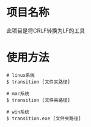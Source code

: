 
# 项目名称

此项目是将CRLF转换为LF的工具

# 使用方法
```shell
# linux系统
$ transition [文件夹路径]

# mac系统
$ transition [文件夹路径]

# win系统
$ transition.exe [文件夹路径]

